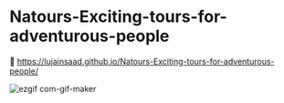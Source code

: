 # Natours-Exciting-tours-for-adventurous-people
🌿 https://lujainsaad.github.io/Natours-Exciting-tours-for-adventurous-people/

![ezgif com-gif-maker](https://user-images.githubusercontent.com/79986157/151643441-50699e65-849c-41fa-a7fc-b6a735049141.gif)
